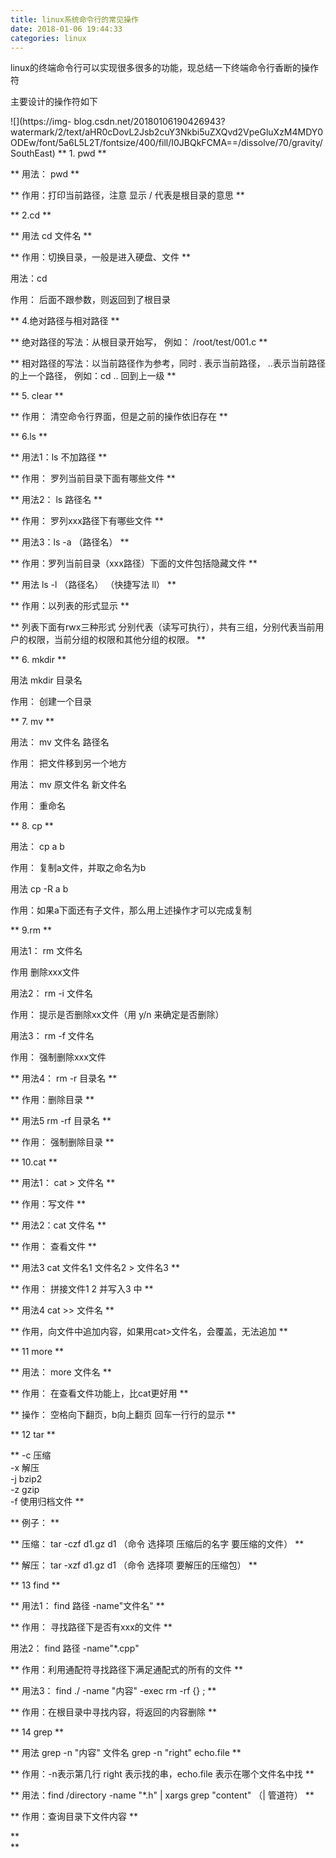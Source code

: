 ```yaml
---
title: linux系统命令行的常见操作
date: 2018-01-06 19:44:33
categories: linux
---
```

linux的终端命令行可以实现很多很多的功能，现总结一下终端命令行香断的操作符

主要设计的操作符如下

![](https://img-
blog.csdn.net/20180106190426943?watermark/2/text/aHR0cDovL2Jsb2cuY3Nkbi5uZXQvd2VpeGluXzM4MDY0ODEw/font/5a6L5L2T/fontsize/400/fill/<!-- more -->I0JBQkFCMA==/dissolve/70/gravity/SouthEast)
** 1\. pwd  **

** 用法： pwd  **

** 作用：打印当前路径，注意 显示 / 代表是根目录的意思  **

** 2.cd  **

** 用法 cd 文件名  **

** 作用：切换目录，一般是进入硬盘、文件  **

用法：cd

作用： 后面不跟参数，则返回到了根目录

** 4.绝对路径与相对路径  **

** 绝对路径的写法：从根目录开始写， 例如： /root/test/001.c  **

** 相对路径的写法：以当前路径作为参考，同时 . 表示当前路径， ..表示当前路径的上一个路径， 例如：cd .. 回到上一级  **

** 5\. clear  **

** 作用： 清空命令行界面，但是之前的操作依旧存在  **

** 6.ls  **

** 用法1：ls 不加路径  **

** 作用： 罗列当前目录下面有哪些文件  **

** 用法2： ls 路径名  **

** 作用： 罗列xxx路径下有哪些文件  **

** 用法3：ls -a （路径名）  **

** 作用：罗列当前目录（xxx路径）下面的文件包括隐藏文件  **

** 用法 ls -l （路径名） （快捷写法 ll）  **

** 作用：以列表的形式显示  **

** 列表下面有rwx三种形式 分别代表（读写可执行），共有三组，分别代表当前用户的权限，当前分组的权限和其他分组的权限。  **

** 6\. mkdir  **

用法 mkdir 目录名

作用： 创建一个目录

** 7\. mv  **

用法： mv 文件名 路径名

作用： 把文件移到另一个地方

用法： mv 原文件名 新文件名

作用： 重命名

** 8\. cp  **

用法： cp a b

作用： 复制a文件，并取之命名为b

用法 cp  -R  a b

作用：如果a下面还有子文件，那么用上述操作才可以完成复制

** 9.rm  **

用法1： rm 文件名

作用 删除xxx文件

用法2： rm -i 文件名

作用： 提示是否删除xx文件（用 y/n 来确定是否删除）

用法3： rm -f 文件名

作用： 强制删除xxx文件

** 用法4： rm -r 目录名  **

** 作用：删除目录  **

** 用法5 rm -rf 目录名  **

** 作用： 强制删除目录  **

** 10.cat  **

** 用法1： cat > 文件名  **

** 作用：写文件  **

** 用法2：cat 文件名  **

** 作用： 查看文件  **

** 用法3 cat 文件名1 文件名2 > 文件名3  **

** 作用： 拼接文件1 2 并写入3 中  **

** 用法4 cat >> 文件名  **

** 作用，向文件中追加内容，如果用cat>文件名，会覆盖，无法追加  **

** 11 more  **

** 用法： more 文件名  **

** 作用： 在查看文件功能上，比cat更好用  **

** 操作： 空格向下翻页，b向上翻页 回车一行行的显示  **

** 12 tar  **

** -c 压缩  
-x 解压   
-j bzip2   
-z gzip   
-f  使用归档文件 **

** 例子： **

** 压缩： tar -czf d1.gz d1 （命令 选择项 压缩后的名字 要压缩的文件） **

** 解压：  tar -xzf d1.gz d1 （命令 选择项 要解压的压缩包）  **

** 13 find  **

** 用法1： find 路径 -name"文件名"  **

** 作用： 寻找路径下是否有xxx的文件  **

用法2：  find 路径 -name"*.cpp"

** 作用：利用通配符寻找路径下满足通配式的所有的文件  **

** 用法3： find ./ -name "内容" -exec rm -rf {} \;  **

** 作用：在根目录中寻找内容，将返回的内容删除  **

** 14 grep  **

** 用法 grep -n "内容" 文件名 grep -n "right" echo.file **

** 作用：-n表示第几行 right 表示找的串，echo.file 表示在哪个文件名中找 **

** 用法：find /directory -name "*.h" | xargs grep "content" （| 管道符） **

** 作用：查询目录下文件内容 **

**  
**

